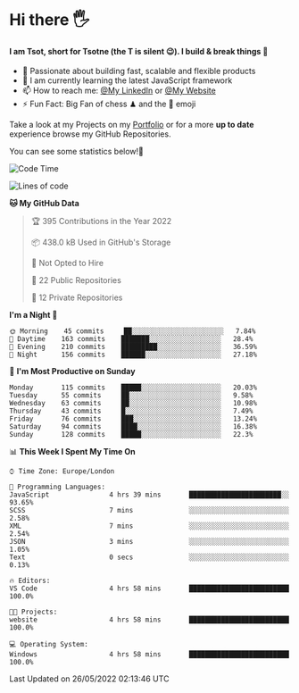 # Hi there :raised_hand_with_fingers_splayed:
#### I am Tsot, short for Tsotne (the T is silent :wink:). I build & break things :space_invader:
- :telescope: Passionate about building fast, scalable and flexible products
- :seedling: I am currently learning the latest JavaScript framework 
- :mailbox: How to reach me: [@My LinkedIn](https://www.linkedin.com/in/tsotne-gvadzabia/) or [@My Website](https://tsotne.co.uk/contact)
- :zap: Fun Fact: Big Fan of chess ♟ and the 👾 emoji

Take a look at my Projects on my [Portfolio](https://tsotne.co.uk/) or for a more **up to date** experience browse my GitHub Repositories.

You can see some statistics below!:space_invader:
<!--START_SECTION:waka-->
![Code Time](http://img.shields.io/badge/Code%20Time-0%20secs-blue)

![Lines of code](https://img.shields.io/badge/From%20Hello%20World%20I%27ve%20Written-2%20Million%20lines%20of%20code-blue)

**🐱 My GitHub Data** 

> 🏆 395 Contributions in the Year 2022
 > 
> 📦 438.0 kB Used in GitHub's Storage 
 > 
> 🚫 Not Opted to Hire
 > 
> 📜 22 Public Repositories 
 > 
> 🔑 12 Private Repositories  
 > 
**I'm a Night 🦉** 

```text
🌞 Morning    45 commits     ██░░░░░░░░░░░░░░░░░░░░░░░   7.84% 
🌆 Daytime    163 commits    ███████░░░░░░░░░░░░░░░░░░   28.4% 
🌃 Evening    210 commits    █████████░░░░░░░░░░░░░░░░   36.59% 
🌙 Night      156 commits    ██████░░░░░░░░░░░░░░░░░░░   27.18%

```
📅 **I'm Most Productive on Sunday** 

```text
Monday       115 commits    █████░░░░░░░░░░░░░░░░░░░░   20.03% 
Tuesday      55 commits     ██░░░░░░░░░░░░░░░░░░░░░░░   9.58% 
Wednesday    63 commits     ██░░░░░░░░░░░░░░░░░░░░░░░   10.98% 
Thursday     43 commits     █░░░░░░░░░░░░░░░░░░░░░░░░   7.49% 
Friday       76 commits     ███░░░░░░░░░░░░░░░░░░░░░░   13.24% 
Saturday     94 commits     ████░░░░░░░░░░░░░░░░░░░░░   16.38% 
Sunday       128 commits    █████░░░░░░░░░░░░░░░░░░░░   22.3%

```


📊 **This Week I Spent My Time On** 

```text
⌚︎ Time Zone: Europe/London

💬 Programming Languages: 
JavaScript               4 hrs 39 mins       ███████████████████████░░   93.65% 
SCSS                     7 mins              ░░░░░░░░░░░░░░░░░░░░░░░░░   2.58% 
XML                      7 mins              ░░░░░░░░░░░░░░░░░░░░░░░░░   2.54% 
JSON                     3 mins              ░░░░░░░░░░░░░░░░░░░░░░░░░   1.05% 
Text                     0 secs              ░░░░░░░░░░░░░░░░░░░░░░░░░   0.13%

🔥 Editors: 
VS Code                  4 hrs 58 mins       █████████████████████████   100.0%

🐱‍💻 Projects: 
website                  4 hrs 58 mins       █████████████████████████   100.0%

💻 Operating System: 
Windows                  4 hrs 58 mins       █████████████████████████   100.0%

```


 Last Updated on 26/05/2022 02:13:46 UTC
<!--END_SECTION:waka-->

